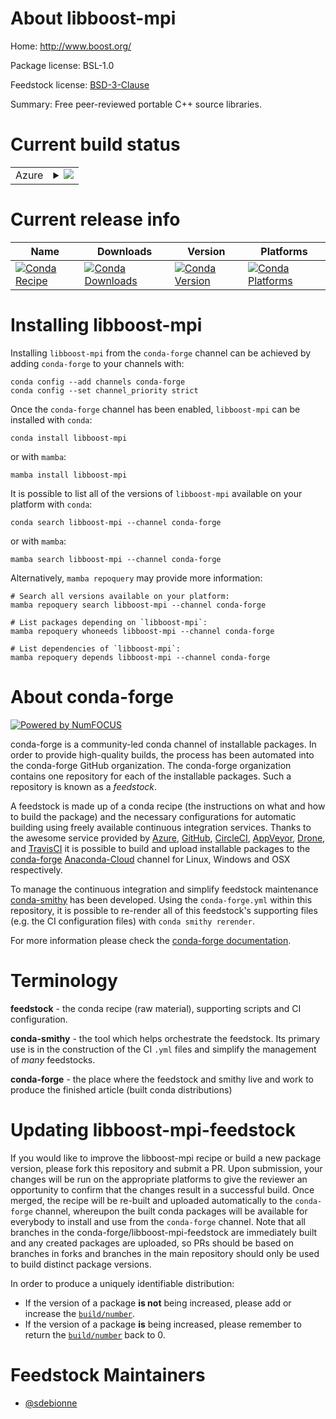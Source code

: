 About libboost-mpi
==================

Home: http://www.boost.org/

Package license: BSL-1.0

Feedstock license: [BSD-3-Clause](https://github.com/conda-forge/libboost-mpi-feedstock/blob/main/LICENSE.txt)

Summary: Free peer-reviewed portable C++ source libraries.

Current build status
====================


<table>
    
  <tr>
    <td>Azure</td>
    <td>
      <details>
        <summary>
          <a href="https://dev.azure.com/conda-forge/feedstock-builds/_build/latest?definitionId=16365&branchName=main">
            <img src="https://dev.azure.com/conda-forge/feedstock-builds/_apis/build/status/libboost-mpi-feedstock?branchName=main">
          </a>
        </summary>
        <table>
          <thead><tr><th>Variant</th><th>Status</th></tr></thead>
          <tbody><tr>
              <td>linux_64_mpimpich</td>
              <td>
                <a href="https://dev.azure.com/conda-forge/feedstock-builds/_build/latest?definitionId=16365&branchName=main">
                  <img src="https://dev.azure.com/conda-forge/feedstock-builds/_apis/build/status/libboost-mpi-feedstock?branchName=main&jobName=linux&configuration=linux_64_mpimpich" alt="variant">
                </a>
              </td>
            </tr><tr>
              <td>linux_64_mpiopenmpi</td>
              <td>
                <a href="https://dev.azure.com/conda-forge/feedstock-builds/_build/latest?definitionId=16365&branchName=main">
                  <img src="https://dev.azure.com/conda-forge/feedstock-builds/_apis/build/status/libboost-mpi-feedstock?branchName=main&jobName=linux&configuration=linux_64_mpiopenmpi" alt="variant">
                </a>
              </td>
            </tr><tr>
              <td>linux_ppc64le_mpimpich</td>
              <td>
                <a href="https://dev.azure.com/conda-forge/feedstock-builds/_build/latest?definitionId=16365&branchName=main">
                  <img src="https://dev.azure.com/conda-forge/feedstock-builds/_apis/build/status/libboost-mpi-feedstock?branchName=main&jobName=linux&configuration=linux_ppc64le_mpimpich" alt="variant">
                </a>
              </td>
            </tr><tr>
              <td>linux_ppc64le_mpiopenmpi</td>
              <td>
                <a href="https://dev.azure.com/conda-forge/feedstock-builds/_build/latest?definitionId=16365&branchName=main">
                  <img src="https://dev.azure.com/conda-forge/feedstock-builds/_apis/build/status/libboost-mpi-feedstock?branchName=main&jobName=linux&configuration=linux_ppc64le_mpiopenmpi" alt="variant">
                </a>
              </td>
            </tr><tr>
              <td>osx_64_mpimpich</td>
              <td>
                <a href="https://dev.azure.com/conda-forge/feedstock-builds/_build/latest?definitionId=16365&branchName=main">
                  <img src="https://dev.azure.com/conda-forge/feedstock-builds/_apis/build/status/libboost-mpi-feedstock?branchName=main&jobName=osx&configuration=osx_64_mpimpich" alt="variant">
                </a>
              </td>
            </tr><tr>
              <td>osx_64_mpiopenmpi</td>
              <td>
                <a href="https://dev.azure.com/conda-forge/feedstock-builds/_build/latest?definitionId=16365&branchName=main">
                  <img src="https://dev.azure.com/conda-forge/feedstock-builds/_apis/build/status/libboost-mpi-feedstock?branchName=main&jobName=osx&configuration=osx_64_mpiopenmpi" alt="variant">
                </a>
              </td>
            </tr><tr>
              <td>win_64</td>
              <td>
                <a href="https://dev.azure.com/conda-forge/feedstock-builds/_build/latest?definitionId=16365&branchName=main">
                  <img src="https://dev.azure.com/conda-forge/feedstock-builds/_apis/build/status/libboost-mpi-feedstock?branchName=main&jobName=win&configuration=win_64_" alt="variant">
                </a>
              </td>
            </tr>
          </tbody>
        </table>
      </details>
    </td>
  </tr>
</table>

Current release info
====================

| Name | Downloads | Version | Platforms |
| --- | --- | --- | --- |
| [![Conda Recipe](https://img.shields.io/badge/recipe-libboost--mpi-green.svg)](https://anaconda.org/conda-forge/libboost-mpi) | [![Conda Downloads](https://img.shields.io/conda/dn/conda-forge/libboost-mpi.svg)](https://anaconda.org/conda-forge/libboost-mpi) | [![Conda Version](https://img.shields.io/conda/vn/conda-forge/libboost-mpi.svg)](https://anaconda.org/conda-forge/libboost-mpi) | [![Conda Platforms](https://img.shields.io/conda/pn/conda-forge/libboost-mpi.svg)](https://anaconda.org/conda-forge/libboost-mpi) |

Installing libboost-mpi
=======================

Installing `libboost-mpi` from the `conda-forge` channel can be achieved by adding `conda-forge` to your channels with:

```
conda config --add channels conda-forge
conda config --set channel_priority strict
```

Once the `conda-forge` channel has been enabled, `libboost-mpi` can be installed with `conda`:

```
conda install libboost-mpi
```

or with `mamba`:

```
mamba install libboost-mpi
```

It is possible to list all of the versions of `libboost-mpi` available on your platform with `conda`:

```
conda search libboost-mpi --channel conda-forge
```

or with `mamba`:

```
mamba search libboost-mpi --channel conda-forge
```

Alternatively, `mamba repoquery` may provide more information:

```
# Search all versions available on your platform:
mamba repoquery search libboost-mpi --channel conda-forge

# List packages depending on `libboost-mpi`:
mamba repoquery whoneeds libboost-mpi --channel conda-forge

# List dependencies of `libboost-mpi`:
mamba repoquery depends libboost-mpi --channel conda-forge
```


About conda-forge
=================

[![Powered by
NumFOCUS](https://img.shields.io/badge/powered%20by-NumFOCUS-orange.svg?style=flat&colorA=E1523D&colorB=007D8A)](https://numfocus.org)

conda-forge is a community-led conda channel of installable packages.
In order to provide high-quality builds, the process has been automated into the
conda-forge GitHub organization. The conda-forge organization contains one repository
for each of the installable packages. Such a repository is known as a *feedstock*.

A feedstock is made up of a conda recipe (the instructions on what and how to build
the package) and the necessary configurations for automatic building using freely
available continuous integration services. Thanks to the awesome service provided by
[Azure](https://azure.microsoft.com/en-us/services/devops/), [GitHub](https://github.com/),
[CircleCI](https://circleci.com/), [AppVeyor](https://www.appveyor.com/),
[Drone](https://cloud.drone.io/welcome), and [TravisCI](https://travis-ci.com/)
it is possible to build and upload installable packages to the
[conda-forge](https://anaconda.org/conda-forge) [Anaconda-Cloud](https://anaconda.org/)
channel for Linux, Windows and OSX respectively.

To manage the continuous integration and simplify feedstock maintenance
[conda-smithy](https://github.com/conda-forge/conda-smithy) has been developed.
Using the ``conda-forge.yml`` within this repository, it is possible to re-render all of
this feedstock's supporting files (e.g. the CI configuration files) with ``conda smithy rerender``.

For more information please check the [conda-forge documentation](https://conda-forge.org/docs/).

Terminology
===========

**feedstock** - the conda recipe (raw material), supporting scripts and CI configuration.

**conda-smithy** - the tool which helps orchestrate the feedstock.
                   Its primary use is in the construction of the CI ``.yml`` files
                   and simplify the management of *many* feedstocks.

**conda-forge** - the place where the feedstock and smithy live and work to
                  produce the finished article (built conda distributions)


Updating libboost-mpi-feedstock
===============================

If you would like to improve the libboost-mpi recipe or build a new
package version, please fork this repository and submit a PR. Upon submission,
your changes will be run on the appropriate platforms to give the reviewer an
opportunity to confirm that the changes result in a successful build. Once
merged, the recipe will be re-built and uploaded automatically to the
`conda-forge` channel, whereupon the built conda packages will be available for
everybody to install and use from the `conda-forge` channel.
Note that all branches in the conda-forge/libboost-mpi-feedstock are
immediately built and any created packages are uploaded, so PRs should be based
on branches in forks and branches in the main repository should only be used to
build distinct package versions.

In order to produce a uniquely identifiable distribution:
 * If the version of a package **is not** being increased, please add or increase
   the [``build/number``](https://docs.conda.io/projects/conda-build/en/latest/resources/define-metadata.html#build-number-and-string).
 * If the version of a package **is** being increased, please remember to return
   the [``build/number``](https://docs.conda.io/projects/conda-build/en/latest/resources/define-metadata.html#build-number-and-string)
   back to 0.

Feedstock Maintainers
=====================

* [@sdebionne](https://github.com/sdebionne/)

